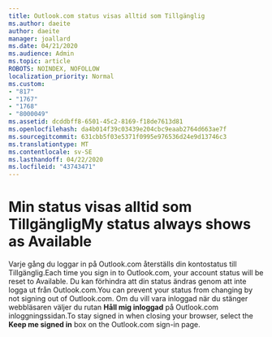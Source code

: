 ```yaml
---
title: Outlook.com status visas alltid som Tillgänglig
ms.author: daeite
author: daeite
manager: joallard
ms.date: 04/21/2020
ms.audience: Admin
ms.topic: article
ROBOTS: NOINDEX, NOFOLLOW
localization_priority: Normal
ms.custom:
- "817"
- "1767"
- "1768"
- "8000049"
ms.assetid: dcddbff8-6501-45c2-8169-f18de7613d81
ms.openlocfilehash: da4b014f39c03439e204cbc9eaab2764d663ae7f
ms.sourcegitcommit: 631cbb5f03e5371f0995e976536d24e9d13746c3
ms.translationtype: MT
ms.contentlocale: sv-SE
ms.lasthandoff: 04/22/2020
ms.locfileid: "43743471"
---
```

# <a name="my-status-always-shows-as-available"></a><span data-ttu-id="38c00-102">Min status visas alltid som Tillgänglig</span><span class="sxs-lookup"><span data-stu-id="38c00-102">My status always shows as Available</span></span>

<span data-ttu-id="38c00-103">Varje gång du loggar in på Outlook.com återställs din kontostatus till Tillgänglig.</span><span class="sxs-lookup"><span data-stu-id="38c00-103">Each time you sign in to Outlook.com, your account status will be reset to Available.</span></span> <span data-ttu-id="38c00-104">Du kan förhindra att din status ändras genom att inte logga ut från Outlook.com.</span><span class="sxs-lookup"><span data-stu-id="38c00-104">You can prevent your status from changing by not signing out of Outlook.com.</span></span> <span data-ttu-id="38c00-105">Om du vill vara inloggad när du stänger webbläsaren väljer du rutan **Håll mig inloggad** på Outlook.com inloggningssidan.</span><span class="sxs-lookup"><span data-stu-id="38c00-105">To stay signed in when closing your browser, select the **Keep me signed in** box on the Outlook.com sign-in page.</span></span>

